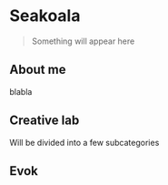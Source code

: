 # Seakoala 

> Something will appear here

## About me
blabla

## Creative lab
Will be divided into a few subcategories 

## Evok 


